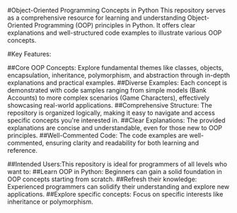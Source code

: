 #Object-Oriented Programming Concepts in Python
This repository serves as a comprehensive resource for learning and understanding Object-Oriented Programming (OOP) principles in Python. It offers clear explanations and well-structured code examples to illustrate various OOP concepts.

#Key Features:

##Core OOP Concepts: Explore fundamental themes like classes, objects, encapsulation, inheritance, polymorphism, and abstraction through in-depth explanations and practical examples.
##Diverse Examples: Each concept is demonstrated with code samples ranging from simple models (Bank Accounts) to more complex scenarios (Game Characters), effectively showcasing real-world applications.
##Comprehensive Structure: The repository is organized logically, making it easy to navigate and access specific concepts you're interested in.
##Clear Explanations: The provided explanations are concise and understandable, even for those new to OOP principles.
##Well-Commented Code: The code examples are well-commented, ensuring clarity and readability for both learning and reference.

##Intended Users:This repository is ideal for programmers of all levels who want to:
##Learn OOP in Python: Beginners can gain a solid foundation in OOP concepts starting from scratch.
##Refresh their knowledge: Experienced programmers can solidify their understanding and explore new applications.
##Explore specific concepts: Focus on specific interests like inheritance or polymorphism.
